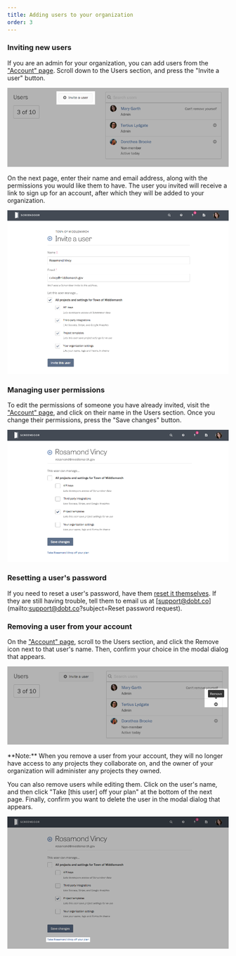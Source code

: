 ```yaml
---
title: Adding users to your organization
order: 3
---
```


### Inviting new users

If you are an admin for your organization, you can add users from the ["Account" page](https://screendoor.dobt.co/account). Scroll down to the Users section, and press the "Invite a user" button.

![Adding a user.](../images/managing_users_1.png)

On the next page, enter their name and email address, along with the permissions you would like them to have. The user you invited will receive a link to sign up for an account, after which they will be added to your organization.

![Inviting a user.](../images/managing_users_2.png)

### Managing user permissions

To edit the permissions of someone you have already invited, visit the ["Account" page](https://screendoor.dobt.co/account), and click on their name in the Users section. Once you change their permissions, press the "Save changes" button.

![Changing a user's permissions.](../images/managing_users_3.png)

### Resetting a user's password

If you need to reset a user's password, have them [reset it themselves](sign_in.html#resetting-your-password). If they are still having trouble, tell them to email us at [support@dobt.co](mailto:support@dobt.co?subject=Reset password request).

### Removing a user from your account

On the ["Account" page](https://screendoor.dobt.co/account), scroll to the Users section, and click the Remove icon next to that user's name. Then, confirm your choice in the modal dialog that appears.

![Removing a user from the Account page.](../images/managing_users_4.png)

<div class='alert'>
    **Note:** When you remove a user from your account, they will no longer have access to any projects they collaborate on, and the owner of your organization will administer any projects they owned.
</div>

You can also remove users while editing them. Click on the user's name, and then click "Take [this user] off your plan" at the bottom of the next page. Finally, confirm you want to delete the user in the modal dialog that appears.

![Taking a user off your plan.](../images/managing_users_5.png)

